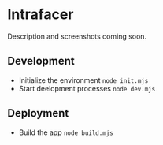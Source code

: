 # Intrafacer

Description and screenshots coming soon.

## Development

- Initialize the environment `node init.mjs`
- Start deelopment processes `node dev.mjs`

## Deployment

- Build the app `node build.mjs`
